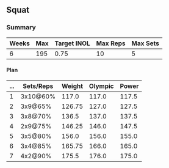 ## Squat

### Summary

Weeks | Max | Target INOL | Max Reps | Max Sets
--- | --- | --- | --- | ---
6 | 195 | 0.75 | 10 | 5

#### Plan

 ... | Sets/Reps | Weight | Olympic | Power
--- | --- | --- | --- | ---
1 | 3x10@60% | 117.0 | 117.0 | 117.5
2 | 3x9@65% | 126.75 | 127.0 | 127.5
3 | 3x8@70% | 136.5 | 137.0 | 137.5
4 | 2x9@75% | 146.25 | 146.0 | 147.5
5 | 3x5@80% | 156.0 | 156.0 | 155.0
6 | 3x4@85% | 165.75 | 166.0 | 165.0
7 | 4x2@90% | 175.5 | 176.0 | 175.0

